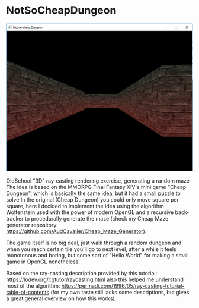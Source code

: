 # NotSoCheapDungeon

![Screenshot](https://github.com/AudCavalier/NotSoCheapDungeon/blob/master/CheaperDUNGEON.png)

OldSchool "3D" ray-casting rendering exercise, generating a random maze
The idea is based on the MMORPG Final Fantasy XIV's mini game "Cheap Dungeon", which is basically the same idea, but it had a small puzzle to solve
In the original (Cheap Dungeon) you could only move square per square, here I decided to implement the idea using the algorithm Wolfenstein used 
with the power of modern OpenGL and a recursive back-tracker to procedurally generate the maze (check my Cheap Maze generator repository: https://github.com/AudCavalier/Cheap_Maze_Generator).

The game itself is no big deal, just walk through a random dungeon and when you reach certain tile you'll go to next level,
after a while it feels monotonous and boring, but some sort of "Hello World" for making a small game in OpenGL nonetheless.

Based on the ray-casting description provided by this tutorial: https://lodev.org/cgtutor/raycasting.html
also this helped me understand most of the algorithm: https://permadi.com/1996/05/ray-casting-tutorial-table-of-contents (for my own taste still lacks some descriptions, but gives a great general overview on how this works).
